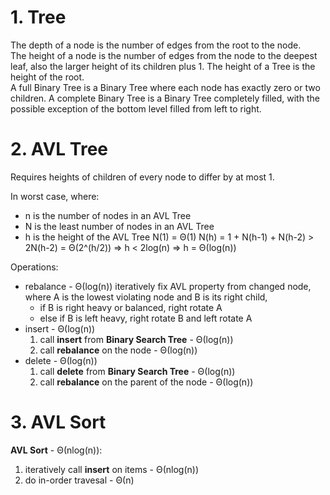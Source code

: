 # 1. Tree
The depth of a node is the number of edges from the root to the node.  
The height of a node is the number of edges from the node to the deepest leaf, also the larger height of its children plus 1.
The height of a Tree is the height of the root.  
A full Binary Tree is a Binary Tree where each node has exactly zero or two children.
A complete Binary Tree is a Binary Tree completely filled, with the possible exception of the bottom level filled from left to right.

# 2. AVL Tree
Requires heights of children of every node to differ by at most 1.

In worst case, where:
* n is the number of nodes in an AVL Tree
* N is the least number of nodes in an AVL Tree
* h is the height of the AVL Tree
N(1) = Θ(1)
N(h) = 1 + N(h-1) + N(h-2) > 2N(h-2) = Θ(2^(h/2)) 
=> h < 2log(n)
=> h = Θ(log(n))

Operations:
* rebalance - Θ(log(n))
  iteratively fix AVL property from changed node, where A is the lowest violating node and B is its right child,
  * if B is right heavy or balanced, right rotate A
  * else if B is left heavy, right rotate B and left rotate A
* insert - Θ(log(n))
  1. call **insert** from **Binary Search Tree** - Θ(log(n))
  2. call **rebalance** on the node - Θ(log(n))
* delete - Θ(log(n))
  1. call **delete** from **Binary Search Tree** - Θ(log(n))
  2. call **rebalance** on the parent of the node - Θ(log(n))

# 3. AVL Sort
**AVL Sort** - Θ(nlog(n)):
1. iteratively call **insert** on items - Θ(nlog(n))
2. do in-order travesal - Θ(n)
